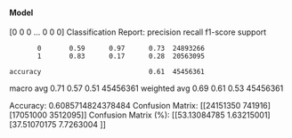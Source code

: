 #### Model
[0 0 0 ... 0 0 0]
Classification Report:
              precision    recall  f1-score   support

           0       0.59      0.97      0.73  24893266
           1       0.83      0.17      0.28  20563095

    accuracy                           0.61  45456361
   macro avg       0.71      0.57      0.51  45456361
weighted avg       0.69      0.61      0.53  45456361

Accuracy: 0.6085714824378484
Confusion Matrix:
[[24151350   741916]
 [17051000  3512095]]
Confusion Matrix (%):
[[53.13084785  1.63215001]
 [37.51070175  7.7263004 ]]
